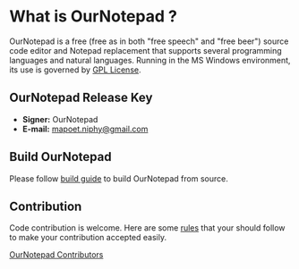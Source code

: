 What is OurNotepad ?
===================

OurNotepad is a free (free as in both "free speech" and "free beer") source code
editor and Notepad replacement that supports several programming languages and
natural languages. Running in the MS Windows environment, its use is governed by
[GPL License](LICENSE).

OurNotepad Release Key
---------------------
- **Signer:** OurNotepad
- **E-mail:** mapoet.niphy@gmail.com

Build OurNotepad
---------------

Please follow [build guide](BUILD.md) to build OurNotepad from source.


Contribution
------------

Code contribution is welcome. Here are some [rules](CONTRIBUTING.md) that your should follow to make your contribution accepted easily. 

[OurNotepad Contributors](https://github.com/mapoet/ournotepad)


